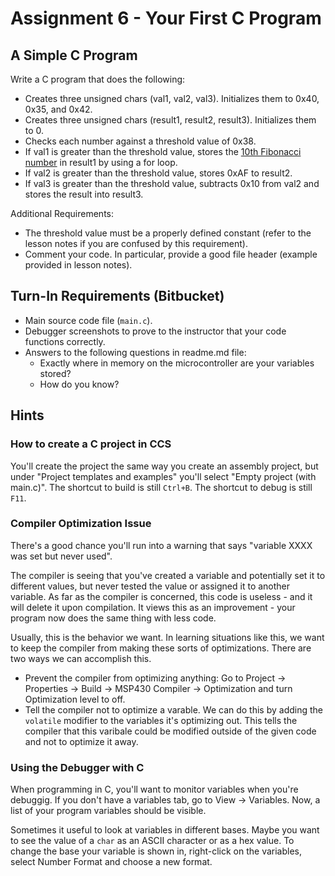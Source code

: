 # Assignment 6 - Your First C Program

## A Simple C Program

Write a C program that does the following:

- Creates three unsigned chars (val1, val2, val3).  Initializes them to 0x40, 0x35, and 0x42.
- Creates three unsigned chars (result1, result2, result3).  Initializes them to 0.
- Checks each number against a threshold value of 0x38.
- If val1 is greater than the threshold value, stores the [10th Fibonacci number](http://en.wikipedia.org/wiki/Fibonacci_number) in result1 by using a for loop.
- If val2 is greater than the threshold value, stores 0xAF to result2.
- If val3 is greater than the threshold value, subtracts 0x10 from val2 and stores the result into result3.

Additional Requirements:

- The threshold value must be a properly defined constant (refer to the lesson notes if you are confused by this requirement).
- Comment your code.  In particular, provide a good file header (example provided in lesson notes).

## Turn-In Requirements (Bitbucket)

- Main source code file (`main.c`).
- Debugger screenshots to prove to the instructor that your code functions correctly.
- Answers to the following questions in readme.md file:
    - Exactly where in memory on the microcontroller are your variables stored?
    - How do you know?

## Hints

### How to create a C project in CCS

You'll create the project the same way you create an assembly project, but under "Project templates and examples" you'll select "Empty project (with main.c)".  The shortcut to build is still `Ctrl+B`.  The shortcut to debug is still `F11`.

### Compiler Optimization Issue

There's a good chance you'll run into a warning that says "variable XXXX was set but never used".

The compiler is seeing that you've created a variable and potentially set it to different values, but never tested the value or assigned it to another variable.  As far as the compiler is concerned, this code is useless - and it will delete it upon compilation.  It views this as an improvement - your program now does the same thing with less code.

Usually, this is the behavior we want.  In learning situations like this, we want to keep the compiler from making these sorts of optimizations.  There are two ways we can accomplish this.

- Prevent the compiler from optimizing anything: Go to Project -> Properties -> Build -> MSP430 Compiler -> Optimization and turn Optimization level to off.
- Tell the compiler not to optimize a varable.  We can do this by adding the `volatile` modifier to the variables it's optimizing out.  This tells the compiler that this varibale could be modified outside of the given code and not to optimize it away.

### Using the Debugger with C

When programming in C, you'll want to monitor variables when you're debuggig.  If you don't have a variables tab, go to View -> Variables.  Now, a list of your program variables should be visible.

Sometimes it useful to look at variables in different bases.  Maybe you want to see the value of a `char` as an ASCII character or as a hex value.  To change the base your variable is shown in, right-click on the variables, select Number Format and choose a new format.
